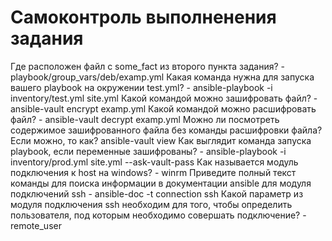 # Самоконтроль выполненения задания

Где расположен файл с some_fact из второго пункта задания? - playbook/group_vars/deb/examp.yml
Какая команда нужна для запуска вашего playbook на окружении test.yml? - ansible-playbook -i inventory/test.yml site.yml
Какой командой можно зашифровать файл? - ansible-vault encrypt examp.yml
Какой командой можно расшифровать файл? - ansible-vault decrypt examp.yml
Можно ли посмотреть содержимое зашифрованного файла без команды расшифровки файла? Если можно, то как? ansible-vault view <filename>
Как выглядит команда запуска playbook, если переменные зашифрованы? - ansible-playbook -i inventory/prod.yml site.yml --ask-vault-pass
Как называется модуль подключения к host на windows? - winrm
Приведите полный текст команды для поиска информации в документации ansible для модуля подключений ssh - ansible-doc -t connection ssh
Какой параметр из модуля подключения ssh необходим для того, чтобы определить пользователя, под которым необходимо совершать подключение? - remote_user